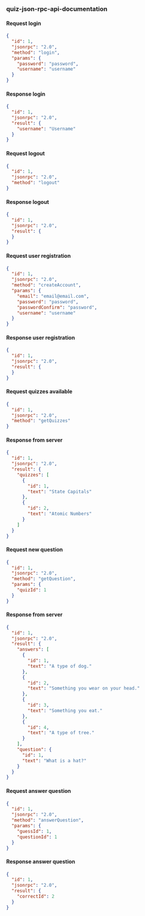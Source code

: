 ### quiz-json-rpc-api-documentation

#### Request login

```json
{
  "id": 1,
  "jsonrpc": "2.0",
  "method": "login",
  "params": {
    "password": "password",
    "username": "username"
  }
}
```

#### Response login

```json
{
  "id": 1,
  "jsonrpc": "2.0",
  "result": {
    "username": "Username"
  }
}
```

#### Request logout

```json
{
  "id": 1,
  "jsonrpc": "2.0",
  "method": "logout"
}
```

#### Response logout

```json
{
  "id": 1,
  "jsonrpc": "2.0",
  "result": {
  }
}
```

#### Request user registration

```json
{
  "id": 1,
  "jsonrpc": "2.0",
  "method": "createAccount",
  "params": {
    "email": "email@email.com",
    "password": "password",
    "passwordConfirm": "password",
    "username": "username"
  }
}
```

#### Response user registration

```json
{
  "id": 1,
  "jsonrpc": "2.0",
  "result": {
  }
}
```

#### Request quizzes available

```json
{
  "id": 1,
  "jsonrpc": "2.0",
  "method": "getQuizzes"
}
```

#### Response from server

```json
{
  "id": 1,
  "jsonrpc": "2.0",
  "result": {
    "quizzes": [
      {
        "id": 1,
        "text": "State Capitals"
      },
      {
        "id": 2,
        "text": "Atomic Numbers"
      }
    ]
  }
}
```

#### Request new question

```json
{
  "id": 1,
  "jsonrpc": "2.0",
  "method": "getQuestion",
  "params": {
    "quizId": 1
  }
}
```

#### Response from server

```json
{
  "id": 1,
  "jsonrpc": "2.0",
  "result": {
    "answers": [
      {
        "id": 1,
        "text": "A type of dog."
      },
      {
        "id": 2,
        "text": "Something you wear on your head."
      },
      {
        "id": 3,
        "text": "Something you eat."
      },
      {
        "id": 4,
        "text": "A type of tree."
      }
    ],
    "question": {
      "id": 1,
      "text": "What is a hat?"
    }
  }
}
```

#### Request answer question

```json
{
  "id": 1,
  "jsonrpc": "2.0",
  "method": "answerQuestion",
  "params": {
    "guessId": 1,
    "questionId": 1
  }
}
```

#### Response answer question

```json
{
  "id": 1,
  "jsonrpc": "2.0",
  "result": {
    "correctId": 2
  }
}
```